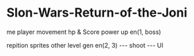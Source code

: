 # Slon-Wars-Return-of-the-Joni

me
player movement
hp & Score
power up
en(1, boss)

repition
sprites
other
level gen
en(2, 3)
--- shoot ---
UI
